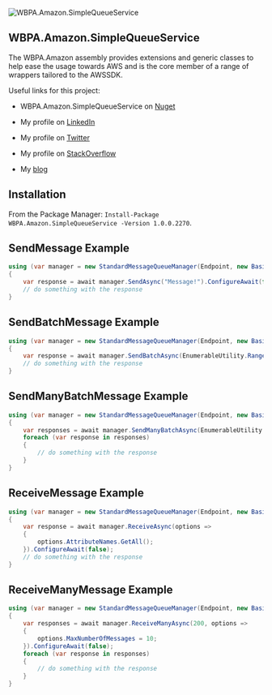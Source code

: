 ![WBPA.Amazon.SimpleQueueService](https://nblcdn.net/themes/weubphoria.dk/nuget/wbpa-awssdk-sqs.png?v=1)

WBPA.Amazon.SimpleQueueService
----------------
The WBPA.Amazon assembly provides extensions and generic classes to help ease the usage towards AWS and is the core member of a range of wrappers tailored to the AWSSDK.

Useful links for this project:

* WBPA.Amazon.SimpleQueueService on [Nuget](https://www.nuget.org/packages/WBPA.Amazon.SimpleQueueService/)

* My profile on [LinkedIn](http://dk.linkedin.com/in/gimlichael)
* My profile on [Twitter](https://twitter.com/gimlichael)
* My profile on [StackOverflow](http://stackoverflow.com/users/175073/michael-mortensen)
* My [blog](http://www.cuemon.net/blog/)
  
  

## Installation

From the Package Manager: `Install-Package WBPA.Amazon.SimpleQueueService -Version 1.0.0.2270`.

## SendMessage Example

```csharp
using (var manager = new StandardMessageQueueManager(Endpoint, new BasicAWSCredentials(AccessKey, SecretKey)))
{
    var response = await manager.SendAsync("Message!").ConfigureAwait(false);
    // do something with the response
}
```

## SendBatchMessage Example

```csharp
using (var manager = new StandardMessageQueueManager(Endpoint, new BasicAWSCredentials(AccessKey, SecretKey)))
{
    var response = await manager.SendBatchAsync(EnumerableUtility.RangeOf(10, i => "Message {0}!".FormatWith(i))).ConfigureAwait(false);
    // do something with the response
}
```

## SendManyBatchMessage Example

```csharp
using (var manager = new StandardMessageQueueManager(Endpoint, new BasicAWSCredentials(AccessKey, SecretKey)))
{
    var responses = await manager.SendManyBatchAsync(EnumerableUtility.RangeOf(200, i => "Message {0}!".FormatWith(i))).ConfigureAwait(false);
    foreach (var response in responses)
    {
        // do something with the response
    }
}
```

## ReceiveMessage Example

```csharp
using (var manager = new StandardMessageQueueManager(Endpoint, new BasicAWSCredentials(AccessKey, SecretKey)))
{
    var response = await manager.ReceiveAsync(options =>
    {
        options.AttributeNames.GetAll();
    }).ConfigureAwait(false);
    // do something with the response
}
```

## ReceiveManyMessage Example

```csharp
using (var manager = new StandardMessageQueueManager(Endpoint, new BasicAWSCredentials(AccessKey, SecretKey)))
{
    var responses = await manager.ReceiveManyAsync(200, options =>
    {
        options.MaxNumberOfMessages = 10;
    }).ConfigureAwait(false);
    foreach (var response in responses)
    {
        // do something with the response
    }
}
```
